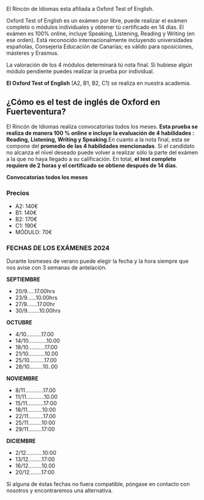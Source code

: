 E﻿l Rincón de Idiomas esta afiliada a Oxford Test of English.

Oxford Test of English es un exámen por libre, puede realizar el exámen completo o módulos individuales y obtener tú certificado en 14 días. El exámen es 100% online, incluye Speaking, Listening, Reading y Writing (en ese orden). Está reconocido internacionalmente incluyendo universidades españolas, Consejería Educación de Canarias; es válido para oposiciones, másteres y Erasmus.

La valoración de los 4 módulos determinará tú nota final. Si hubiese algún módulo pendiente puedes realizar la prueba por individual.

**El Oxford Test of English** (A2, B1, B2, C1) se realiza en nuestra academia. 

## ¿Cómo es el test de inglés de Oxford en Fuerteventura?

El Rincón de Idiomas realiza convocatorias todos los meses. **Esta prueba se realiza de manera 100 % online e incluye la evaluación de 4 habilidades : Reading, Listening, Writing y Speaking**.En cuanto a la nota final, esta se compone del **promedio de las 4 habilidades mencionadas**. Si el candidato no alcanza el nivel deseado puede volver a realizar sólo la parte del exámen a la que no haya llegado a su calificación. En total, **el test completo requiere de 2 horas y el certificado se obtiene después de 14 días**.

**Convocatorias todos los meses**

### Precios

* A2: 140€
* B1: 140€
* B2: 170€
* C1: 190€
* MÓDULO: 70€

### FECHAS DE LOS EXÁMENES 2024

Durante losmeses de verano puede elegir la fecha y la hora siempre que nos avise con 3 semanas de antelación.

**S﻿EPTIEMBRE**

* 20/9.....17.00hrs
* 23/9......10.00hrs
* 27/9.......17.00hr
* 30/9........10.00hrs

**O﻿CTUBRE**

* 4/10..........17.00
* 14/10............10.00
* 18/10...........17.00
* 21/10...........10.00
* 2﻿5/10..........17.00
* 2﻿8/10.........10..00

**N﻿OVIEMBRE**

* 8/11............17.00
* 11/11............10.00
* 15/11...........17:00
* 18/11..........10:00
* 2﻿2/11..........17.00
* 2﻿5/11.........10:00
* 29/11.........17:00

**D﻿ICIEMBRE**

* 2﻿/12...........10:00
* 1﻿3/12.........17:00
* 1﻿6/12.........10.00
* 20/12........17:00

Si alguna de éstas fechas no fuera compatible, póngase en contacto con nosotros y encontraremos una alternativa.